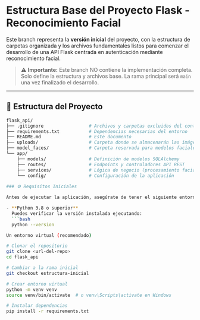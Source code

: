 # Estructura Base del Proyecto Flask - Reconocimiento Facial

Este branch representa la **versión inicial** del proyecto, con la estructura de carpetas organizada y los archivos fundamentales listos para comenzar el desarrollo de una API Flask centrada en autenticación mediante reconocimiento facial.

> ⚠️ **Importante:** Este branch NO contiene la implementación completa. Solo define la estructura y archivos base. La rama principal será `main` una vez finalizado el desarrollo.

---

## 📂 Estructura del Proyecto

```bash
flask_api/
├── .gitignore                 # Archivos y carpetas excluidos del control de versiones
├── requirements.txt           # Dependencias necesarias del entorno
├── README.md                  # Este documento
├── uploads/                   # Carpeta donde se almacenarán las imágenes faciales
├── model_faces/               # Carpeta reservada para modelos faciales (embeddings, etc.)
└── app/    
    ├── models/                # Definición de modelos SQLAlchemy
    ├── routes/                # Endpoints y controladores API REST
    ├── services/              # Lógica de negocio (procesamiento facial, etc.)
    └── config/                # Configuración de la aplicación
    
### ⚙️ Requisitos Iniciales

Antes de ejecutar la aplicación, asegúrate de tener el siguiente entorno configurado:

- **Python 3.8 o superior**  
  Puedes verificar la versión instalada ejecutando:
  ```bash
  python --version

Un entorno virtual (recomendado)

# Clonar el repositorio
git clone <url-del-repo>
cd flask_api

# Cambiar a la rama inicial
git checkout estructura-inicial

# Crear entorno virtual
python -m venv venv
source venv/bin/activate  # o venv\Scripts\activate en Windows

# Instalar dependencias
pip install -r requirements.txt
